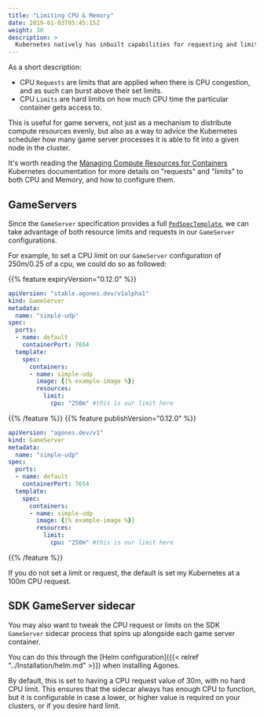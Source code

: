 ```yaml
---
title: "Limiting CPU & Memory"
date: 2019-01-03T05:45:15Z
weight: 30
description: >
  Kubernetes natively has inbuilt capabilities for requesting and limiting both CPU and Memory usage of running containers.
---
```


As a short description:

- CPU `Requests` are limits that are applied when there is CPU congestion, and as such can burst above their set limits.
- CPU `Limits` are hard limits on how much CPU time the particular container gets access to.

This is useful for game servers, not just as a mechanism to distribute compute resources evenly, but also as a way
to advice the Kubernetes scheduler how many game server processes it is able to fit into a given node in the cluster.

It's worth reading the [Managing Compute Resources for Containers](https://kubernetes.io/docs/concepts/configuration/manage-compute-resources-container/)
Kubernetes documentation for more details on "requests" and "limits" to both CPU and Memory, and how to configure them.

## GameServers

Since the `GameServer` specification provides a full [`PodSpecTemplate`](https://kubernetes.io/docs/reference/generated/kubernetes-api/v1.10/#podtemplatespec-v1-core),
we can take advantage of both resource limits and requests in our `GameServer` configurations. 

For example, to set a CPU limit on our `GameServer` configuration of 250m/0.25 of a cpu, 
we could do so as followed:

{{% feature expiryVersion="0.12.0" %}}
```yaml
apiVersion: "stable.agones.dev/v1alpha1"
kind: GameServer
metadata:
  name: "simple-udp"
spec:
  ports:
  - name: default
    containerPort: 7654
  template:
    spec:
      containers:
      - name: simple-udp
        image: {{% example-image %}}
        resources:
          limit:
            cpu: "250m" #this is our limit here
```
{{% /feature %}}
{{% feature publishVersion="0.12.0" %}}
```yaml
apiVersion: "agones.dev/v1"
kind: GameServer
metadata:
  name: "simple-udp"
spec:
  ports:
  - name: default
    containerPort: 7654
  template:
    spec:
      containers:
      - name: simple-udp
        image: {{% example-image %}}
        resources:
          limit:
            cpu: "250m" #this is our limit here
```
{{% /feature %}}

If you do not set a limit or request, the default is set my Kubernetes at a 100m CPU request. 

## SDK GameServer sidecar

You may also want to tweak the CPU request or limits on the SDK `GameServer` sidecar process that spins up alongside
each game server container.

You can do this through the [Helm configuration]({{< relref "../Installation/helm.md" >}}) when installing Agones.

By default, this is set to having a CPU request value of 30m, with no hard CPU limit. This ensures that the sidecar always has enough CPU
to function, but it is configurable in case a lower, or higher value is required on your clusters, or if you desire 
hard limit.
